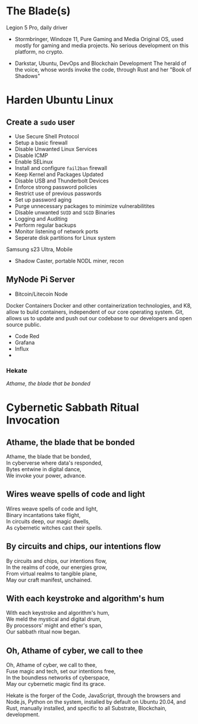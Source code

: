 # The Blade(s)

Legion 5 Pro, daily driver
- Stormbringer, Windoze 11, Pure Gaming and Media
Original OS, used mostly for gaming and media projects.  No serious development on this platform, no crypto.
  
- Darkstar, Ubuntu, DevOps and Blockchain Development
The herald of the voice, whose words invoke the code, through Rust and her "Book of Shadows"
  

# Harden Ubuntu Linux
## Create a `sudo` user


- Use Secure Shell Protocol
- Setup a basic firewall
- Disable Unwanted Linux Services
- Disable ICMP
- Enable SELinux
- Install and configure `fail2ban` firewall
- Keep Kernel and Packages Updated
- Disable USB and Thunderbolt Devices
- Enforce strong password policies
- Restrict use of previous passwords
- Set up password aging
- Purge unnecessary packages to minimize vulnerabilitites
- Disable unwanted `SUID` and `SGID` Binaries
- Logging and Auditing
- Perform regular backups
- Monitor listening of network ports
- Seperate disk partitions for Linux system


Samsung s23 Ultra, Mobile
- Shadow Caster, portable NODL miner, recon


## MyNode Pi Server
- Bitcoin/Litecoin Node


Docker Containers
Docker and other containerization technologies, and K8, allow to build containers, independent of our core operating system.  Git, allows us to update and push out our  codebase to our developers and open source public.
- Code Red
- Grafana
- Influx
- 

### Hekate
*Athame, the blade that be bonded*
# Cybernetic Sabbath Ritual Invocation

## Athame, the blade that be bonded

Athame, the blade that be bonded,  
In cyberverse where data's responded,  
Bytes entwine in digital dance,  
We invoke your power, advance.

## Wires weave spells of code and light

Wires weave spells of code and light,  
Binary incantations take flight,  
In circuits deep, our magic dwells,  
As cybernetic witches cast their spells.

## By circuits and chips, our intentions flow

By circuits and chips, our intentions flow,  
In the realms of code, our energies grow,  
From virtual realms to tangible plane,  
May our craft manifest, unchained.

## With each keystroke and algorithm's hum

With each keystroke and algorithm's hum,  
We meld the mystical and digital drum,  
By processors' might and ether's span,  
Our sabbath ritual now began.

## Oh, Athame of cyber, we call to thee

Oh, Athame of cyber, we call to thee,  
Fuse magic and tech, set our intentions free,  
In the boundless networks of cyberspace,  
May our cybernetic magic find its grace.


Hekate is the forger of the Code, JavaScript, through the browsers and Node.js, Python on the system, installed by default on Ubuntu 20.04, and  Rust, manually installed, and specific to all Substrate, Blockchain, development.


